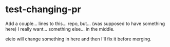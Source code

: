 # test-changing-pr

Add a couple...
lines to this...
repo, but...
(was supposed to have something here)
I really want...
something else...
in the middle.

eieio will change something in here and then I'll fix it before merging.
